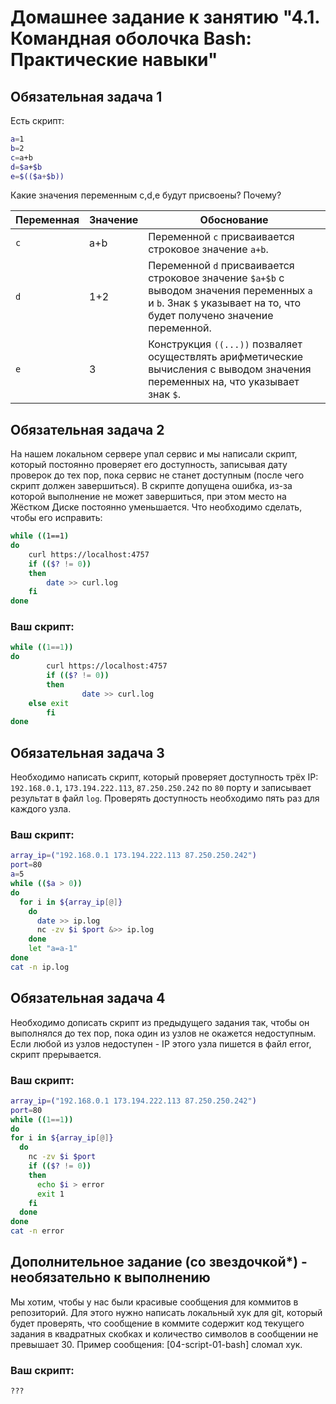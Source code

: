 # Домашнее задание к занятию "4.1. Командная оболочка Bash: Практические навыки"

## Обязательная задача 1

Есть скрипт:
```bash
a=1
b=2
c=a+b
d=$a+$b
e=$(($a+$b))
```

Какие значения переменным c,d,e будут присвоены? Почему?

| Переменная  | Значение | Обоснование |
| ------------- | ------------- | ------------- |
| `c`  | a+b  | Переменной `c` присваивается строковое значение `a+b`. |
| `d`  | 1+2  | Переменной `d` присваивается строковое значение `$a+$b` с выводом значения переменных `a` и `b`. Знак `$` указывает на то, что будет получено значение переменной. |
| `e`  | 3  | Конструкция `((...))` позваляет осуществлять арифметические вычисления с выводом значения переменных на, что указывает знак `$`. |


## Обязательная задача 2
На нашем локальном сервере упал сервис и мы написали скрипт, который постоянно проверяет его доступность, записывая дату проверок до тех пор, пока сервис не станет доступным (после чего скрипт должен завершиться). В скрипте допущена ошибка, из-за которой выполнение не может завершиться, при этом место на Жёстком Диске постоянно уменьшается. Что необходимо сделать, чтобы его исправить:
```bash
while ((1==1)
do
	curl https://localhost:4757
	if (($? != 0))
	then
		date >> curl.log
	fi
done
```

### Ваш скрипт:
```bash
while ((1==1))
do
        curl https://localhost:4757
        if (($? != 0))
        then
                date >> curl.log
	else exit
        fi
done
```

## Обязательная задача 3
Необходимо написать скрипт, который проверяет доступность трёх IP: `192.168.0.1`, `173.194.222.113`, `87.250.250.242` по `80` порту и записывает результат в файл `log`. Проверять доступность необходимо пять раз для каждого узла.

### Ваш скрипт:
```bash
array_ip=("192.168.0.1 173.194.222.113 87.250.250.242")
port=80
a=5
while (($a > 0))
do
  for i in ${array_ip[@]}
    do
      date >> ip.log
      nc -zv $i $port &>> ip.log
    done
    let "a=a-1"
done
cat -n ip.log
```

## Обязательная задача 4
Необходимо дописать скрипт из предыдущего задания так, чтобы он выполнялся до тех пор, пока один из узлов не окажется недоступным. Если любой из узлов недоступен - IP этого узла пишется в файл error, скрипт прерывается.

### Ваш скрипт:
```bash
array_ip=("192.168.0.1 173.194.222.113 87.250.250.242")
port=80
while ((1==1))
do
for i in ${array_ip[@]}
  do
    nc -zv $i $port
    if (($? != 0))
    then
      echo $i > error
      exit 1
    fi
  done
done
cat -n error
```

## Дополнительное задание (со звездочкой*) - необязательно к выполнению

Мы хотим, чтобы у нас были красивые сообщения для коммитов в репозиторий. Для этого нужно написать локальный хук для git, который будет проверять, что сообщение в коммите содержит код текущего задания в квадратных скобках и количество символов в сообщении не превышает 30. Пример сообщения: \[04-script-01-bash\] сломал хук.

### Ваш скрипт:
```bash
???
```
